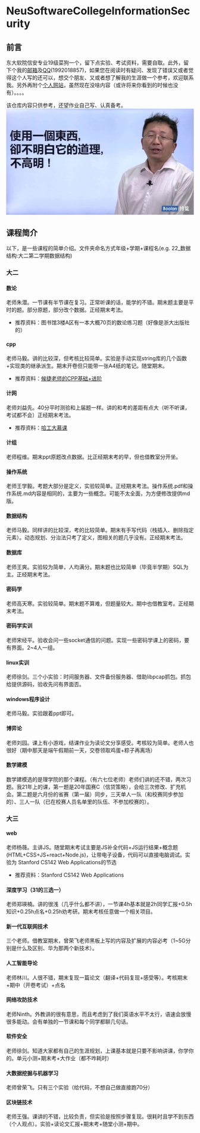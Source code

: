 # NeuSoftwareCollegeInformationSecurity

## 前言

东大软院信安专业19级菜狗一个，留下点实验、考试资料，需要自取。此外，留下个我的[邮箱](mailto:goudan.wang@outlook.com)及[QQ](tencent://AddContact/?fromId=45&fromSubId=1&subcmd=all&uin=1992018857&website=www.oicqzone.com)(1992018857)，如果您在阅读时有疑问、发现了错误又或者觉得这个人写的还可以，想交个朋友、又或者想了解我的生涯做一个参考，欢迎联系我。另外再附个[个人网站](http://endgame.cc)，虽然现在没啥内容（或许将来你看到的时候也没有）。。。。

该仓库内容只供参考，还望作业自己写、认真备考。
![xx](候捷.jpg)

## 课程简介

以下，是一些课程的简单介绍。文件夹命名方式年级+学期+课程名(e.g. 22_数据结构:大二第二学期数据结构)

### 大二

#### 数论

老师朱潜。一节课有半节课在复习。正常听课的话，能学的不错。期末题主要是平时的题。部分原题，部分改个数据。正经期末考法。

- 推荐资料：图书馆3楼A区有一本大概70页的数论练习题（好像是浙大出版社的）

#### cpp

老师马毅。讲的比较深，但考核比较简单。实验是手动实现string库的几个函数+实现类的继承派生。期末开卷但只能带一张A4纸的笔记。随堂期末。

- 推荐资料：[候捷老师的CPP基础+进阶](https://www.aliyundrive.com/s/A6bvTxDWWcR)

#### 计网

老师刘益先。40分平时测验和上届题一样。讲的和考的差距有点大（听不听课，考试都不会）正经期末考法。

- 推荐资料：[哈工大慕课](https://www.icourse163.org/course/HIT-154005)

#### 计组

老师程维。期末ppt原题改点数据。比正经期末考的早，但也借教室分开坐。

#### 操作系统

老师王学毅。考题大部分是定义，实验较简单。正经期末考法。操作系统.pdf和操作系统.md内容是相同的，主要为一些概念。可能不太全面，为方便修改提供md版。

#### 数据结构

老师马毅。同样讲的比较深，考的比较简单。期末有手写代码（栈插入、删除指定元素）。动态规划、分治法只考了定义，图相关的题几乎没有。正经期末考法。

#### 数据库

老师王爽。实验较为简单，人均满分。期末题也比较简单（毕竟半学期）SQL为主。正经期末考法。

#### 密码学

老师高天寒。实验较简单。期末题不算难，但题量较大。期中也借教室考。正经期末考法。

#### 密码学实训

老师宋经平。验收会问一些socket通信的问题。实现一些密码学课上的密码，要有界面。2~4人一组。

#### linux实训

老师徐剑。三个小实验：时间服务器、文件备份服务器、借助libpcap抓包。抓包给提供源码，验收先问有界面否。

#### windows程序设计

老师马毅。实验跟着ppt即可。

#### 博弈论

老师刘园。课上有小游戏，结课作业为读论文分享感受。考核较为简单。老师人也很好（期中那天是端午假期前一天，交卷领取鸡蛋+粽子再离场）

#### 数学建模

数学建模选的是理学院的那个课程。（有六七位老师）老师们讲的还不错，两次习题。我21年上的课，第一题是20年国赛C（信贷策略），会给三次修改、扩充机会。第二题是六月份的省赛（第一届）同步，三天单人一队（和校赛同步参加的）、三人一队（已在校赛人员名单里的队伍、不参加校赛的）。

### 大三

#### web

老师杨薇。主讲JS。随堂期末考试主要是JS补全代码+JS运行结果+概念题(HTML+CSS+JS+react+Node.js)，让带电子设备，代码可以直接电脑调试。实验为 Stanford CS142 Web Applications的节选

- 推荐资料：Stanford CS142 Web Applications

#### 深度学习（31的三选一）

老师郑瑛楠。讲的很浅（几乎什么都不讲），一节课4h基本就是2h同学汇报+0.5h知识+0.25h点名+0.25h劝考研。期末考核任意做一个相关项目。

#### 新一代互联网技术

三个老师。借教室期末，曾荣飞老师黑板上写的内容及扩展的内容必考（1~5G分别是什么及区别、华为那两个新技术）。

#### 人工智能导论

老师林川。人很不错，期末复现一篇论文（翻译+代码复现+感受等）。考核期末+期中（开卷考试）+点名

#### 网络攻防技术

老师Ninth。外教讲的很有意思，而且考虑到了我们英语水平不太行，语速会放慢很多能动。会有单独的一节课和每个同学都聊几句话。

#### 软件安全

老师徐剑。知道大家都有自己的生涯规划，上课基本就是只要不影响讲课，你学你的。单元小测+期末考+大作业（都不咋耗时）

#### 大数据挖掘与机器学习

老师曾荣飞。只有三个实验（给代码，不想自己做直接跑70分）

#### 区块链技术

老师王强。课讲的不错，比较负责，但实验是按照步骤复现。很耗时且学不到东西（个人观点）。实验+读论文汇报+期末考+随堂小测+期中。
